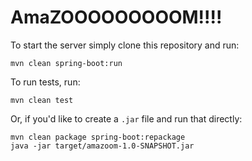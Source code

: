 # AmaZOOOOOOOOOM!!!!

To start the server simply clone this repository and run:
```shell
mvn clean spring-boot:run
```

To run tests, run:
```shell
mvn clean test
```

Or, if you'd like to create a `.jar` file and run that directly:
```shell
mvn clean package spring-boot:repackage
java -jar target/amazoom-1.0-SNAPSHOT.jar
```